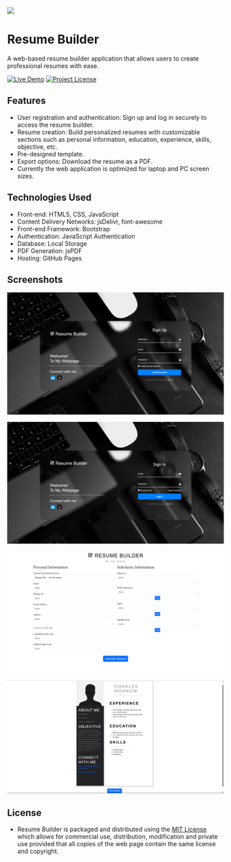 <img src="https://w7.pngwing.com/pngs/605/888/png-transparent-resume-curriculum-vitae-template-moto-highway-racing-computer-icons-resume-blue-text-resume-thumbnail.png"/>

# Resume Builder
A web-based resume builder application that allows users to create professional resumes with ease.

[![Live Demo](https://img.shields.io/badge/Live-Demo-brightgreen.svg)](https://jeetjawale.github.io/Resume-Builder)
[![Project License](https://img.shields.io/github/license/JeetJawale/Resume-Builder?style=flat-square)](https://github.com/jeetjawale/Resume-Builder/blob/main/LICENSE)


## Features

- User registration and authentication: Sign up and log in securely to access the resume builder.
- Resume creation: Build personalized resumes with customizable sections such as personal information, education, experience, skills, objective, etc.
- Pre-designed template.
- Export options: Download the resume as a PDF.
- Currently the web application is optimized for laptop and PC screen sizes.

## Technologies Used

- Front-end: HTML5, CSS, JavaScript
- Content Delivery Networks: jsDelivr, font-awesome
- Front-end Framework: Bootstrap
- Authentication: JavaScript Authentication
- Database: Local Storage
- PDF Generation: jsPDF
- Hosting: GitHub Pages

## Screenshots

 ![Sign Up Page](Screenshots/SignUp.png)  
 
 ![Sign In Page](Screenshots/SignIn.png)
 
 ![Fill Details Page](Screenshots/FillData.png)
 
 ![Resume Ready Page Page](Screenshots/Resume.png)

## License
- Resume Builder is packaged and distributed using the [MIT License](https://choosealicense.com/licenses/mit/) which allows for commercial use, distribution, modification and private use provided that all copies of the web page contain the same license and copyright.
